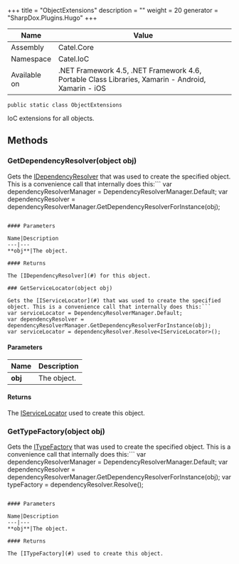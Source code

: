 

+++
title = "ObjectExtensions" 
description = ""
weight = 20
generator = "SharpDox.Plugins.Hugo"
+++

Name|Value
---|---
Assembly|Catel.Core
Namespace|Catel.IoC
Available on|.NET Framework 4.5, .NET Framework 4.6, Portable Class Libraries, Xamarin - Android, Xamarin - iOS

```
public static class ObjectExtensions
```

IoC extensions for all objects.

## Methods

### GetDependencyResolver(object obj)

Gets the [IDependencyResolver](#) that was used to create the specified object. This is a convenience call that internally does this:```
var dependencyResolverManager = DependencyResolverManager.Default;
var dependencyResolver = dependencyResolverManager.GetDependencyResolverForInstance(obj);

```

#### Parameters

Name|Description
---|---
**obj**|The object.

#### Returns

The [IDependencyResolver](#) for this object.

### GetServiceLocator(object obj)

Gets the [IServiceLocator](#) that was used to create the specified object. This is a convenience call that internally does this:```
var serviceLocator = DependencyResolverManager.Default;
var dependencyResolver = dependencyResolverManager.GetDependencyResolverForInstance(obj);
var serviceLocator = dependencyResolver.Resolve<IServiceLocator>();

```

#### Parameters

Name|Description
---|---
**obj**|The object.

#### Returns

The [IServiceLocator](#) used to create this object.

### GetTypeFactory(object obj)

Gets the [ITypeFactory](#) that was used to create the specified object. This is a convenience call that internally does this:```
var dependencyResolverManager = DependencyResolverManager.Default;
var dependencyResolver = dependencyResolverManager.GetDependencyResolverForInstance(obj);
var typeFactory = dependencyResolver.Resolve<ITypeFactory>();

```

#### Parameters

Name|Description
---|---
**obj**|The object.

#### Returns

The [ITypeFactory](#) used to create this object.

